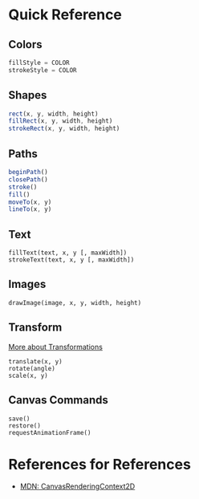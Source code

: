 # Quick Reference



## Colors

~~~js
fillStyle = COLOR
strokeStyle = COLOR
~~~

## Shapes

~~~js
rect(x, y, width, height)
fillRect(x, y, width, height)
strokeRect(x, y, width, height)
~~~

## Paths 

~~~js
beginPath()
closePath()
stroke()
fill()
moveTo(x, y)
lineTo(x, y)
~~~

## Text

~~~
fillText(text, x, y [, maxWidth])
strokeText(text, x, y [, maxWidth])
~~~

## Images

~~~
drawImage(image, x, y, width, height)
~~~


## Transform

[More about Transformations](https://developer.mozilla.org/en-US/docs/Web/API/Canvas_API/Tutorial/Transformations)

~~~
translate(x, y)
rotate(angle)
scale(x, y)
~~~

## Canvas Commands

~~~
save()
restore()
requestAnimationFrame()

~~~

# References for References

-   [MDN: CanvasRenderingContext2D](https://developer.mozilla.org/en-US/docs/Web/API/CanvasRenderingContext2D)